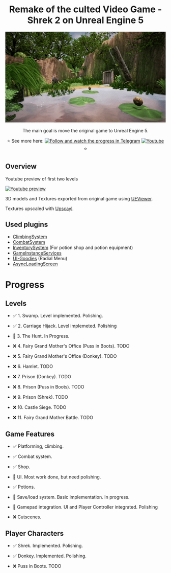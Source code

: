 <h1 align="center">Remake of the culted Video Game - Shrek 2 on Unreal Engine 5</h1>
<div align="center" >
  
<img src="Docs/Assets/Preview.gif">

The main goal is move the original game to Unreal Engine 5.

:star: See more here: [![Follow and watch the progress in Telegram](https://img.shields.io/badge/Telegram-2CA5E0?style=flat-squeare&logo=telegram&logoColor=white)](https://t.me/+1pEZCcdMWsFiYzdi) [![Youtube](https://img.shields.io/badge/Shrek%202%20Remake-red?logo=youtube&labelColor=red)](https://www.youtube.com/channel/UCnsKPJt5ef8DjKYiqhSBYvA) :star:

</div>

<h2>Overview</h2>

Youtube preview of first two levels

[![Youtube preview](https://img.youtube.com/vi/jm-D_JZj_XI/0.jpg)](https://youtu.be/jm-D_JZj_XI)

3D models and Textures exported from original game using [UEViewer](https://github.com/gildor2/UEViewer).

Textures upscaled with [Upscayl](https://www.upscayl.org).

<h2>Used plugins</h2>

- [ClimbingSystem](https://github.com/Kaboms/UE-Climbing-System)
- [CombatSystem](https://github.com/Kaboms/UE-CombatSystem)
- [InventorySystem](https://github.com/Kaboms/UE-Inventory-System) (For potion shop and potion equipment)
- [GameInstanceServices](https://github.com/Kaboms/UE-ServicesSubsystem)
- [UI-Goodies](https://github.com/Kaboms/UE-UI-Goodies) (Radial Menu)
- [AsyncLoadingScreen](https://github.com/truong-bui/AsyncLoadingScreen)

<h1>Progress</h2>

<h2>Levels</h2>

- ✅ 1. Swamp. Level implemented. Polishing.

- ✅ 2. Carriage Hijack. Level implemeted. Polishing

- 🔄 3. The Hunt. In Progress.

- ❌ 4. Fairy Grand Mother's Office (Puss in Boots). TODO

- ❌ 5. Fairy Grand Mother's Office (Donkey). TODO

- ❌ 6. Hamlet. TODO

- ❌ 7. Prison (Donkey). TODO

- ❌ 8. Prison (Puss in Boots). TODO

- ❌ 9. Prison (Shrek). TODO

- ❌ 10. Castle Siege. TODO

- ❌ 11. Fairy Grand Mother Battle. TODO

<h2>Game Features</h2>

- ✅ Platforming, climbing.

- ✅ Combat system.

- ✅ Shop.

- 🔄 UI. Most work done, but need polishing.

- ✅ Potions.

- 🔄 Save/load system. Basic implementation. In progress.

- 🔄 Gamepad integration. UI and Player Controller integrated. Polishing

- ❌ Cutscenes.

<h2>Player Characters</h2>

- ✅ Shrek. Implemented. Polishing.

- ✅ Donkey. Implemented. Polishing.

- ❌ Puss in Boots. TODO
